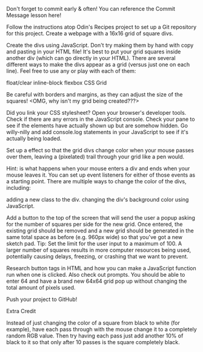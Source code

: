 Don't forget to commit early & often! You can reference the Commit Message lesson here!

Follow the instructions atop Odin's Recipes project to set up a Git repository for this project.
Create a webpage with a 16x16 grid of square divs.

Create the divs using JavaScript. Don't try making them by hand with copy and pasting in your HTML file!
It's best to put your grid squares inside another <container> div (which can go directly in your HTML).
There are several different ways to make the divs appear as a grid (versus just one on each line). Feel free to use any or play with each of them:

  float/clear
  inline-block
  flexbox
  CSS Grid


Be careful with borders and margins, as they can adjust the size of the squares!
<OMG, why isn't my grid being created???>

  Did you link your CSS stylesheet?
  Open your browser's developer tools.
  Check if there are any errors in the JavaScript console.
  Check your <elements> pane to see if the elements have actually shown up but are somehow hidden.
  Go willy-nilly and add  console.log statements in your JavaScript to see if it's actually being loaded.




Set up a <hover> effect so that the grid divs change color when your mouse passes over them, leaving a (pixelated) trail through your grid like a pen would.

Hint: <Hovering> is what happens when your mouse enters a div and ends when your mouse leaves it. You can set up event listeners for either of those events as a starting point.
There are multiple ways to change the color of the divs, including:

  adding a new class to the div.
  changing the div's background color using JavaScript.




Add a button to the top of the screen that will send the user a popup asking for the number of squares per side for the new grid. Once entered, the existing grid should be removed and a new grid should be generated in the same total space as before (e.g. 960px wide) so that you've got a new sketch pad. Tip: Set the limit for the user input to a maximum of 100. A larger number of squares results in more computer resources being used, potentially causing delays, freezing, or crashing that we want to prevent.

Research button tags in HTML and how you can make a JavaScript function run when one is clicked.
Also check out prompts.
You should be able to enter 64 and have a brand new 64x64 grid pop up without changing the total amount of pixels used.


Push your project to GitHub!


Extra Credit

Instead of just changing the color of a square from black to white (for example), have each pass through with the mouse change it to a completely random RGB value.   Then try having each pass just add another 10% of black to it so that only after 10 passes is the square completely black.
